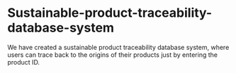 # Sustainable-product-traceability-database-system
We have created a sustainable product traceability database system, where users can trace back to the origins of their products just by entering the product ID.

